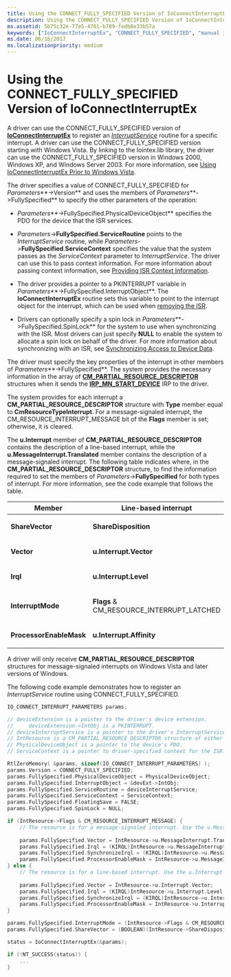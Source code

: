```yaml
---
title: Using the CONNECT_FULLY_SPECIFIED Version of IoConnectInterruptEx
description: Using the CONNECT_FULLY_SPECIFIED Version of IoConnectInterruptEx
ms.assetid: 5b75c32e-77e5-4761-b709-fedb8e33b57a
keywords: ["IoConnectInterruptEx", "CONNECT_FULLY_SPECIFIED", "manual interrupt detections WDK kernel", "line-based interrupts WDK kernel", "message-signaled interrupts WDK kernel", "FullySpecified"]
ms.date: 06/16/2017
ms.localizationpriority: medium
---
```


# Using the CONNECT\_FULLY\_SPECIFIED Version of IoConnectInterruptEx


A driver can use the CONNECT\_FULLY\_SPECIFIED version of [**IoConnectInterruptEx**](/windows-hardware/drivers/ddi/wdm/nf-wdm-ioconnectinterruptex) to register an [*InterruptService*](/windows-hardware/drivers/ddi/wdm/nc-wdm-kservice_routine) routine for a specific interrupt. A driver can use the CONNECT\_FULLY\_SPECIFIED version starting with Windows Vista. By linking to the Iointex.lib library, the driver can use the CONNECT\_FULLY\_SPECIFIED version in Windows 2000, Windows XP, and Windows Server 2003. For more information, see [Using IoConnectInterruptEx Prior to Windows Vista](using-ioconnectinterruptex-prior-to-windows-vista.md).

The driver specifies a value of CONNECT\_FULLY\_SPECIFIED for *Parameters***-&gt;Version** and uses the members of *Parameters***-&gt;FullySpecified** to specify the other parameters of the operation:

-   *Parameters***-&gt;FullySpecified.PhysicalDeviceObject** specifies the PDO for the device that the ISR services.

-   *Parameters*-&gt;**FullySpecified.ServiceRoutine** points to the *InterruptService* routine, while *Parameters*-&gt;**FullySpecified**.**ServiceContext** specifies the value that the system passes as the *ServiceContext* parameter to *InterruptService*. The driver can use this to pass context information. For more information about passing context information, see [Providing ISR Context Information](providing-isr-context-information.md).

-   The driver provides a pointer to a PKINTERRUPT variable in *Parameters***-&gt;FullySpecified.InterruptObject**. The **IoConnectInterruptEx** routine sets this variable to point to the interrupt object for the interrupt, which can be used when [removing the ISR](removing-an-isr.md).

-   Drivers can optionally specify a spin lock in *Parameters***-&gt;FullySpecified.SpinLock** for the system to use when synchronizing with the ISR. Most drivers can just specify **NULL** to enable the system to allocate a spin lock on behalf of the driver. For more information about synchronizing with an ISR, see [Synchronizing Access to Device Data](synchronizing-access-to-device-data.md).

The driver must specify the key properties of the interrupt in other members of *Parameters***-&gt;FullySpecified**. The system provides the necessary information in the array of [**CM\_PARTIAL\_RESOURCE\_DESCRIPTOR**](/windows-hardware/drivers/ddi/wdm/ns-wdm-_cm_partial_resource_descriptor) structures when it sends the [**IRP\_MN\_START\_DEVICE**](./irp-mn-start-device.md) IRP to the driver.

The system provides for each interrupt a **CM\_PARTIAL\_RESOURCE\_DESCRIPTOR** structure with **Type** member equal to **CmResourceTypeInterrupt**. For a message-signaled interrupt, the CM\_RESOURCE\_INTERRUPT\_MESSAGE bit of the **Flags** member is set; otherwise, it is cleared.

The **u.Interrupt** member of **CM\_PARTIAL\_RESOURCE\_DESCRIPTOR** contains the description of a line-based interrupt, while the **u.MessageInterrupt.Translated** member contains the description of a message-signaled interrupt. The following table indicates where, in the **CM\_PARTIAL\_RESOURCE\_DESCRIPTOR** structure, to find the information required to set the members of *Parameters*-&gt;**FullySpecified** for both types of interrupt. For more information, see the code example that follows the table.

<table>
<colgroup>
<col width="33%" />
<col width="33%" />
<col width="33%" />
</colgroup>
<thead>
<tr class="header">
<th>Member</th>
<th>Line-based interrupt</th>
<th>Message-signaled interrupt</th>
</tr>
</thead>
<tbody>
<tr class="odd">
<td><p><strong>ShareVector</strong></p></td>
<td><p><strong>ShareDisposition</strong></p></td>
<td><p><strong>ShareDisposition</strong></p></td>
</tr>
<tr class="even">
<td><p><strong>Vector</strong></p></td>
<td><p><strong>u.Interrupt.Vector</strong></p></td>
<td><p><strong>u.MessageInterrupt.Translated.Vector</strong></p></td>
</tr>
<tr class="odd">
<td><p><strong>Irql</strong></p></td>
<td><p><strong>u.Interrupt.Level</strong></p></td>
<td><p><strong>u.MessageInterrupt.Translated.Level</strong></p></td>
</tr>
<tr class="even">
<td><p><strong>InterruptMode</strong></p></td>
<td><p><strong>Flags</strong> & CM_RESOURCE_INTERRUPT_LATCHED</p></td>
<td><p><strong>Flags</strong> & CM_RESOURCE_INTERRUPT_LATCHED</p></td>
</tr>
<tr class="odd">
<td><p><strong>ProcessorEnableMask</strong></p></td>
<td><p><strong>u.Interrupt.Affinity</strong></p></td>
<td><p><strong>u.MessageInterrupt.Translated.Affinity</strong></p></td>
</tr>
</tbody>
</table>

 

A driver will only receive **CM\_PARTIAL\_RESOURCE\_DESCRIPTOR** structures for message-signaled interrupts on Windows Vista and later versions of Windows.

The following code example demonstrates how to register an *InterruptService* routine using CONNECT\_FULLY\_SPECIFIED.

```cpp
IO_CONNECT_INTERRUPT_PARAMETERS params;

// deviceExtension is a pointer to the driver's device extension. 
//     deviceExtension->IntObj is a PKINTERRUPT.
// deviceInterruptService is a pointer to the driver's InterruptService routine.
// IntResource is a CM_PARTIAL_RESOURCE_DESCRIPTOR structure of either type CmResourceTypeInterrupt or CmResourceTypeMessageInterrupt.
// PhysicalDeviceObject is a pointer to the device's PDO. 
// ServiceContext is a pointer to driver-specified context for the ISR.

RtlZeroMemory( &params, sizeof(IO_CONNECT_INTERRUPT_PARAMETERS) );
params.Version = CONNECT_FULLY_SPECIFIED;
params.FullySpecified.PhysicalDeviceObject = PhysicalDeviceObject;
params.FullySpecified.InterruptObject = &devExt->IntObj;
params.FullySpecified.ServiceRoutine = deviceInterruptService;
params.FullySpecified.ServiceContext = ServiceContext;
params.FullySpecified.FloatingSave = FALSE;
params.FullySpecified.SpinLock = NULL;

if (IntResource->Flags & CM_RESOURCE_INTERRUPT_MESSAGE) {
    // The resource is for a message-signaled interrupt. Use the u.MessageInterrupt.Translated member of IntResource.
 
    params.FullySpecified.Vector = IntResource->u.MessageInterrupt.Translated.Vector;
    params.FullySpecified.Irql = (KIRQL)IntResource->u.MessageInterrupt.Translated.Level;
    params.FullySpecified.SynchronizeIrql = (KIRQL)IntResource->u.MessageInterrupt.Translated.Level;
    params.FullySpecified.ProcessorEnableMask = IntResource->u.MessageInterrupt.Translated.Affinity;
} else {
    // The resource is for a line-based interrupt. Use the u.Interrupt member of IntResource.
 
    params.FullySpecified.Vector = IntResource->u.Interrupt.Vector;
    params.FullySpecified.Irql = (KIRQL)IntResource->u.Interrupt.Level;
    params.FullySpecified.SynchronizeIrql = (KIRQL)IntResource->u.Interrupt.Level;
    params.FullySpecified.ProcessorEnableMask = IntResource->u.Interrupt.Affinity;
}

params.FullySpecified.InterruptMode = (IntResource->Flags & CM_RESOURCE_INTERRUPT_LATCHED ? Latched : LevelSensitive);
params.FullySpecified.ShareVector = (BOOLEAN)(IntResource->ShareDisposition == CmResourceShareShared);

status = IoConnectInterruptEx(&params);

if (!NT_SUCCESS(status)) {
    ...
}
```

 

